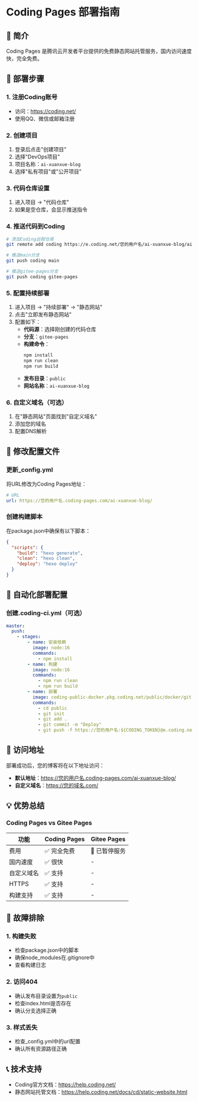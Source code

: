 # Coding Pages 部署指南

## 🎯 简介
Coding Pages 是腾讯云开发者平台提供的免费静态网站托管服务，国内访问速度快，完全免费。

## 🚀 部署步骤

### 1. 注册Coding账号
- 访问：https://coding.net/
- 使用QQ、微信或邮箱注册

### 2. 创建项目
1. 登录后点击"创建项目"
2. 选择"DevOps项目"
3. 项目名称：`ai-xuanxue-blog`
4. 选择"私有项目"或"公开项目"

### 3. 代码仓库设置
1. 进入项目 → "代码仓库"
2. 如果是空仓库，会显示推送指令

### 4. 推送代码到Coding
```bash
# 添加Coding远程仓库
git remote add coding https://e.coding.net/您的用户名/ai-xuanxue-blog/ai-xuanxue-blog.git

# 推送main分支
git push coding main

# 推送gitee-pages分支 
git push coding gitee-pages
```

### 5. 配置持续部署
1. 进入项目 → "持续部署" → "静态网站"
2. 点击"立即发布静态网站"
3. 配置如下：
   - **代码源**：选择刚创建的代码仓库
   - **分支**：`gitee-pages`
   - **构建命令**：
     ```bash
     npm install
     npm run clean
     npm run build
     ```
   - **发布目录**：`public`
   - **网站名称**：`ai-xuanxue-blog`

### 6. 自定义域名（可选）
1. 在"静态网站"页面找到"自定义域名"
2. 添加您的域名
3. 配置DNS解析

## 📝 修改配置文件

### 更新_config.yml
将URL修改为Coding Pages地址：

```yaml
# URL
url: https://您的用户名.coding-pages.com/ai-xuanxue-blog/
```

### 创建构建脚本
在package.json中确保有以下脚本：

```json
{
  "scripts": {
    "build": "hexo generate",
    "clean": "hexo clean",
    "deploy": "hexo deploy"
  }
}
```

## 🔄 自动化部署配置

### 创建.coding-ci.yml（可选）
```yaml
master:
  push:
    - stages:
        - name: 安装依赖
          image: node:16
          commands:
            - npm install
        - name: 构建
          image: node:16
          commands:
            - npm run clean
            - npm run build
        - name: 部署
          image: coding-public-docker.pkg.coding.net/public/docker/git:latest
          commands:
            - cd public
            - git init
            - git add .
            - git commit -m "Deploy"
            - git push -f https://您的用户名:${CODING_TOKEN}@e.coding.net/您的用户名/ai-xuanxue-blog/pages.git master
```

## 🎯 访问地址

部署成功后，您的博客将在以下地址访问：
- **默认地址**：https://您的用户名.coding-pages.com/ai-xuanxue-blog/
- **自定义域名**：https://您的域名.com/

## 💡 优势总结

### Coding Pages vs Gitee Pages
| 功能 | Coding Pages | Gitee Pages |
|------|-------------|-------------|
| 费用 | ✅ 完全免费 | 🔴 已暂停服务 |
| 国内速度 | ✅ 很快 | - |
| 自定义域名 | ✅ 支持 | - |
| HTTPS | ✅ 支持 | - |
| 构建支持 | ✅ 支持 | - |

## 🔧 故障排除

### 1. 构建失败
- 检查package.json中的脚本
- 确保node_modules在.gitignore中
- 查看构建日志

### 2. 访问404
- 确认发布目录设置为`public`
- 检查index.html是否存在
- 确认分支选择正确

### 3. 样式丢失
- 检查_config.yml中的url配置
- 确认所有资源路径正确

## 📞 技术支持
- Coding官方文档：https://help.coding.net/
- 静态网站托管文档：https://help.coding.net/docs/cd/static-website.html 